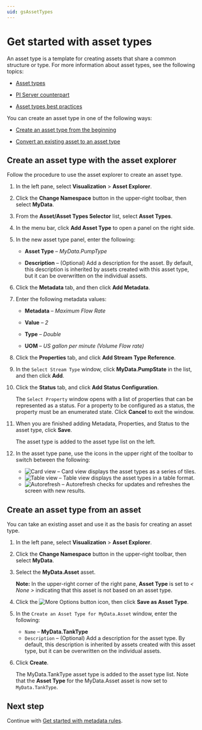 ```yaml
---
uid: gsAssetTypes
---
```


# Get started with asset types

An asset type is a template for creating assets that share a common structure or type. For more information about asset types, see the following topics:

- [Asset types](xref:AssetTypes)

- [PI Server counterpart](xref:AssetTypes#pi-server-counterpart)

- [Asset types best practices](xref:AssetTypes#asset-types-best-practices)

You can create an asset type in one of the following ways:

- [Create an asset type from the beginning](#create-an-asset-type-with-the-asset-explorer) 

- [Convert an existing asset to an asset type](#create-an-asset-type-from-an-asset)

## Create an asset type with the asset explorer

Follow the procedure to use the asset explorer to create an asset type.

1. In the left pane, select **Visualization** > **Asset Explorer**.

1. Click the **Change Namespace** button in the upper-right toolbar, then select **MyData**.
 
1. From the **Asset/Asset Types Selector** list, select **Asset Types**.

1. In the menu bar, click **Add Asset Type** to open a panel on the right side.

1. In the new asset type panel, enter the following:

   - **Asset Type** &ndash; *MyData.PumpType*

   - **Description** &ndash; (Optional) Add a description for the asset. By default, this description is inherited by assets created with this asset type, but it can be overwritten on the individual assets.
   
1. Click the **Metadata** tab, and then click **Add Metadata**.

1. Enter the following metadata values:

   - **Metadata** &ndash; *Maximum Flow Rate*

   - **Value** &ndash; *2* 

   - **Type** &ndash; *Double*

   - **UOM** &ndash; *US gallon per minute (Volume Flow rate)*
   
1. Click the **Properties** tab, and click **Add Stream Type Reference**.

1. In the `Select Stream Type` window, click **MyData.PumpState** in the list, and then click **Add**.

1. Click the **Status** tab, and click **Add Status Configuration**.

    The `Select Property` window opens with a list of properties that can be represented as a status. For a property to be configured as a status, the property must be an enumerated state. Click **Cancel** to exit the window.
    
1. When you are finished adding Metadata, Properties, and Status to the asset type, click **Save**. 

    The asset type is added to the asset type list on the left.
    
1. In the asset type pane, use the icons in the upper right of the toolbar to switch between the following:

     -  ![Card view](../images/card-view.png) &ndash; Card view displays the asset types as a series of tiles. 
     -  ![Table view](../images/table-view.png) &ndash; Table view displays the asset types in a table format.
     -  ![Autorefresh](../images/autorefresh-btn.png) &ndash; Autorefresh checks for updates and refreshes the screen with new results. 

## Create an asset type from an asset

You can take an existing asset and use it as the basis for creating an asset type.

1. In the left pane, select **Visualization** > **Asset Explorer**.
 
1. Click the **Change Namespace** button in the upper-right toolbar, then select **MyData**.

1. Select the **MyData.Asset** asset.

   **Note:** In the upper-right corner of the right pane, **Asset Type** is set to *< None >* indicating that this asset is not based on an asset type. 

1. Click the ![More Options button](../images/more-options.png) icon, then click **Save as Asset Type**.

1. In the `Create an Asset Type for MyData.Asset` window, enter the following:
   
   - `Name` &ndash; **MyData.TankType**
   - `Description` &ndash; (Optional) Add a description for the asset type. By default, this description is inherited by assets created with this asset type, but it can be overwritten on the individual assets.

1. Click **Create**. 

   The MyData.TankType asset type is added to the asset type list. Note that the **Asset Type** for the MyData.Asset asset is now set to `MyData.TankType`. 

## Next step

Continue with [Get started with metadata rules](xref:gsMetadataRules).
